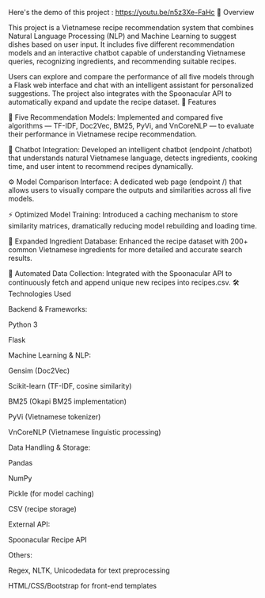 Here's the demo of this project : https://youtu.be/n5z3Xe-FaHc
🧠 Overview

This project is a Vietnamese recipe recommendation system that combines Natural Language Processing (NLP) and Machine Learning to suggest dishes based on user input.
It includes five different recommendation models and an interactive chatbot capable of understanding Vietnamese queries, recognizing ingredients, and recommending suitable recipes.

Users can explore and compare the performance of all five models through a Flask web interface and chat with an intelligent assistant for personalized suggestions.
The project also integrates with the Spoonacular API to automatically expand and update the recipe dataset.
🌟 Features

🥗 Five Recommendation Models:
Implemented and compared five algorithms — TF-IDF, Doc2Vec, BM25, PyVi, and VnCoreNLP — to evaluate their performance in Vietnamese recipe recommendation.

🤖 Chatbot Integration:
Developed an intelligent chatbot (endpoint /chatbot) that understands natural Vietnamese language, detects ingredients, cooking time, and user intent to recommend recipes dynamically.

⚙️ Model Comparison Interface:
A dedicated web page (endpoint /) that allows users to visually compare the outputs and similarities across all five models.

⚡ Optimized Model Training:
Introduced a caching mechanism to store similarity matrices, dramatically reducing model rebuilding and loading time.

🧄 Expanded Ingredient Database:
Enhanced the recipe dataset with 200+ common Vietnamese ingredients for more detailed and accurate search results.

🍳 Automated Data Collection:
Integrated with the Spoonacular API to continuously fetch and append unique new recipes into recipes.csv.
🛠️ Technologies Used

Backend & Frameworks:

Python 3

Flask

Machine Learning & NLP:

Gensim (Doc2Vec)

Scikit-learn (TF-IDF, cosine similarity)

BM25 (Okapi BM25 implementation)

PyVi (Vietnamese tokenizer)

VnCoreNLP (Vietnamese linguistic processing)

Data Handling & Storage:

Pandas

NumPy

Pickle (for model caching)

CSV (recipe storage)

External API:

Spoonacular Recipe API

Others:

Regex, NLTK, Unicodedata for text preprocessing

HTML/CSS/Bootstrap for front-end templates

